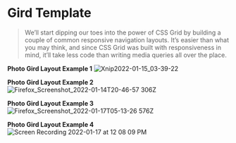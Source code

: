 # Gird Template

> We’ll start dipping our toes into the power of CSS Grid by building a couple of common responsive navigation layouts. It’s easier than what you may think, and since CSS Grid was built with responsiveness in mind, it’ll take less code than writing media queries all over the place.


**Photo Gird Layout Example 1**
![Xnip2022-01-15_03-39-22](https://user-images.githubusercontent.com/65359022/149670464-7a0061c5-7ff0-4728-b8b8-383e0dfe96f9.jpg)

**Photo Gird Layout Example 2**
![Firefox_Screenshot_2022-01-14T20-46-57 306Z](https://user-images.githubusercontent.com/65359022/149670497-2af7e082-c4b1-448e-a2b1-3a392f905138.png)

**Photo Gird Layout Example 3**
![Firefox_Screenshot_2022-01-17T05-13-26 576Z](https://user-images.githubusercontent.com/65359022/149711680-1ce37d45-4c6f-4f12-9518-7bfac7d398b9.png)


**Photo Gird Layout Example 4**
![Screen Recording 2022-01-17 at 12 08 09 PM](https://user-images.githubusercontent.com/65359022/149711514-7856aca1-a5b4-47da-9340-1cd2bda6a61d.gif)


